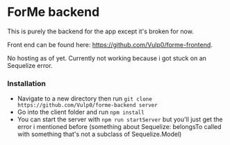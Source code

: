 # ForMe backend

This is purely the backend for the app except it's broken for now. 

Front end can be found here: https://github.com/Vulp0/forme-frontend. 

No hosting as of yet. Currently not working because i got stuck on an Sequelize error.

### Installation

* Navigate to a new directory then run `git clone https://github.com/Vulp0/forme-backend server`
* Go into the client folder and run `npm install`
* You can start the server with `npm run startServer` but you'll just get the error i mentioned before (something about Sequelize: belongsTo called with something that's not a subclass of Sequelize.Model)